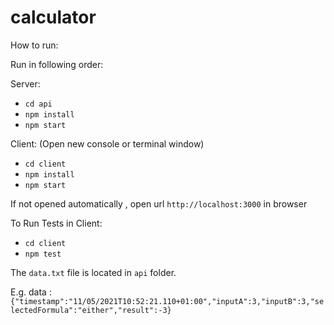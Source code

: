 # calculator

How to run:

Run in following order:

Server: 
- `cd api`
- `npm install`
- `npm start`

Client: (Open new console or terminal window)
- `cd client`
- `npm install`
- `npm start`

If not opened automatically , open url `http://localhost:3000` in browser

To Run Tests in Client:

- `cd client`
- `npm test`

The `data.txt` file is located in `api` folder.

E.g. data : `{"timestamp":"11/05/2021T10:52:21.110+01:00","inputA":3,"inputB":3,"selectedFormula":"either","result":-3}`
